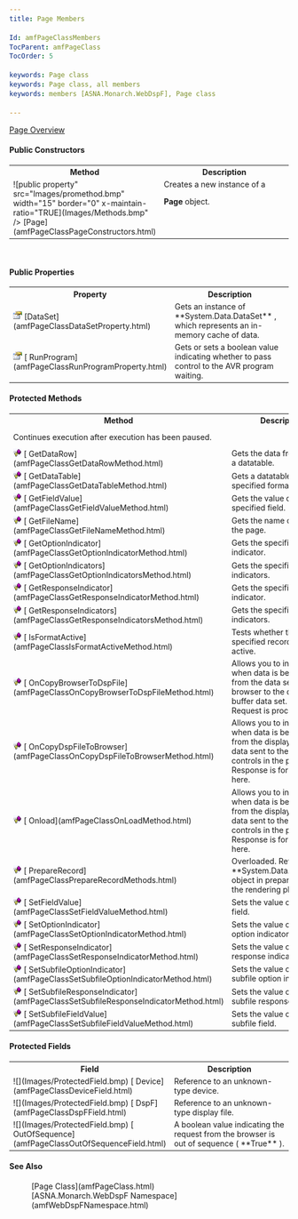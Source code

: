 ```yaml
---
title: Page Members

Id: amfPageClassMembers
TocParent: amfPageClass
TocOrder: 5

keywords: Page class
keywords: Page class, all members
keywords: members [ASNA.Monarch.WebDspF], Page class

---
```


[Page Overview](amfPageClass.html) 
<!--mine -->

#### Public Constructors
<table class="mytable" cellspacing="0" cellpadding="4" width="90%">
          <colgroup><col width="30%" /><col width="70%" />
          </colgroup>
          <tr><th>Method</th>
              <th>Description</th>
          </tr>
          <tr valign="top">
            <td>![public property" src="Images/promethod.bmp" width="15" border="0" x-maintain-ratio="TRUE](Images/Methods.bmp" />
              [Page](amfPageClassPageConstructors.html)
            </td>
            <td>Creates a new instance of a

 **Page**  object.</td>
          </tr>
</table>

<br />

<!--mine -->

#### Public Properties
<table class="mytable" cellspacing="0" cellpadding="4" width="90%">
          <colgroup><col width="30%" /><col width="70%" />
          </colgroup>
          <tr><th>Property</th>
              <th>Description</th>
          </tr>
          <tr>
            <td><img alt="public property" src="Images/property.bmp" width="16" border="0" />
              [DataSet](amfPageClassDataSetProperty.html)
            </td>
            <td>Gets an instance of 
 **System.Data.DataSet** , which represents
            an in-memory cache of data.</td>
          </tr>
          <tr>
            <td><img alt="public property" src="Images/property.bmp" width="16" border="0" />
              [
              RunProgram](amfPageClassRunProgramProperty.html)
            </td>
            <td>Gets or sets a boolean
            value indicating whether to pass control to the AVR
            program waiting.</td>
          </tr>
</table>

<!--mine -->

#### Protected Methods
<table class="mytable" cellspacing="0" cellpadding="4" width="90%">
          <colgroup><col width="30%" /><col width="70%" />
          </colgroup>
          <tr><th>Method</th>
              <th>Description</th>
          </tr>
          <tr>
            <td style="height: 31px"><img height="15)
              [
              ContinueExecution](amfPageClassContinueExecutionMethod.html)
            </td>
            <td style="height: 31px">Continues execution after
            execution has been paused.</td>
          </tr>
		  <tr>
            <td><img height="15" alt="public property" src="Images/promethod.bmp" width="15" border="0"  />
              [
              GetDataRow](amfPageClassGetDataRowMethod.html)
            </td>
            <td>Gets the data from a row in a datatable.</td>
          </tr>
		  	<tr>
            <td><img height="15" alt="public property" src="Images/promethod.bmp" width="15" border="0"  />
              [
              GetDataTable](amfPageClassGetDataTableMethod.html)
            </td>
            <td>Gets a datatable from a specified format.</td>
          </tr>
		  <tr>
            <td><img height="15" alt="public property" src="Images/promethod.bmp" width="15" border="0"  />
              [
              GetFieldValue](amfPageClassGetFieldValueMethod.html)
            </td>
            <td>Gets the value of a specified field.</td>
          </tr>
          <tr>
            <td><img height="15" alt="public property" src="Images/promethod.bmp" width="15" border="0"  />
              [
              GetFileName](amfPageClassGetFileNameMethod.html)
            </td>
            <td>Gets the name of the file
            on the page.</td>
          </tr>
		  		  <tr>
            <td><img height="15" alt="public property" src="Images/promethod.bmp" width="15" border="0"  />
              [
              GetOptionIndicator](amfPageClassGetOptionIndicatorMethod.html)
            </td>
            <td>Gets the specified indicator.</td>
          </tr>
		  		  <tr>
            <td><img height="15" alt="public property" src="Images/promethod.bmp" width="15" border="0"  />
              [
              GetOptionIndicators](amfPageClassGetOptionIndicatorsMethod.html)
            </td>
            <td>Gets the specified indicators.</td>
          </tr>
		  		  		  <tr>
            <td><img height="15" alt="public property" src="Images/promethod.bmp" width="15" border="0"  />
              [
              GetResponseIndicator](amfPageClassGetResponseIndicatorMethod.html)
            </td>
            <td>Gets the specified indicator.</td>
          </tr>
		  		  <tr>
            <td><img height="15" alt="public property" src="Images/promethod.bmp" width="15" border="0"  />
              [
              GetResponseIndicators](amfPageClassGetResponseIndicatorsMethod.html)
            </td>
            <td>Gets the specified indicators.</td>
          </tr>
		  <tr>
            <td><img height="15" alt="public property" src="Images/promethod.bmp" width="15" border="0"  />
              [
            IsFormatActive](amfPageClassIsFormatActiveMethod.html)
            </td>
            <td>Tests whether the specified record format is active.</td>
          </tr>
          <tr>
            <td><img height="15" alt="public property" src="Images/promethod.bmp" width="15" border="0"  />
              [
              OnCopyBrowserToDspFile](amfPageClassOnCopyBrowserToDspFileMethod.html)
            </td>
            <td>Allows you to intervene
            when data is being copied from the data sent by the
            browser to the display buffer data set. The Request is
            processed here.</td>
          </tr>
          <tr>
            <td><img height="15" alt="public property" src="Images/promethod.bmp" width="15" border="0" x-maintain-ratio="TRUE" />
              [
              OnCopyDspFileToBrowser](amfPageClassOnCopyDspFileToBrowserMethod.html)
            </td>
            <td>Allows you to intervene
            when data is being copied from the display buffer data
            sent to the 'dds' controls in the page. The Response is
            formulated here.</td>
          </tr>
		 <tr>
            <td><img height="15" alt="public property" src="Images/promethod.bmp" width="15" border="0"  />
              [
              Onload](amfPageClassOnLoadMethod.html)
            </td>
            <td>Allows you to intervene
            when data is being copied from the display buffer data
            sent to the 'dds' controls in the page. The Response is
            formulated here.</td>
          </tr>
          <tr>
            <td><img height="15" alt="public property" src="Images/promethod.bmp" width="15" border="0" x-maintain-ratio="TRUE" />
              [
              PrepareRecord](amfPageClassPrepareRecordMethods.html)
            </td>
            <td>Overloaded. Returns the 
 **System.Data.DataRow**  object in
            preparation for the rendering phase.</td>
          </tr>
		  <tr>
            <td><img height="15" alt="public property" src="Images/promethod.bmp" width="15" border="0"  />
              [
              SetFieldValue](amfPageClassSetFieldValueMethod.html)
            </td>
            <td>Sets the value of a selected field.</td>
          </tr>
		 <tr>
            <td><img height="15" alt="public property" src="Images/promethod.bmp" width="15" border="0"  />
              [
              SetOptionIndicator](amfPageClassSetOptionIndicatorMethod.html)
            </td>
            <td>Sets the value of a selected option indicator.</td>
          </tr>
		  <tr>
            <td><img height="15" alt="public property" src="Images/promethod.bmp" width="15" border="0"  />
              [
              SetResponseIndicator](amfPageClassSetResponseIndicatorMethod.html)
            </td>
            <td>Sets the value of a selected response indicator.</td>
          </tr>
		  		 <tr>
            <td><img height="15" alt="public property" src="Images/promethod.bmp" width="15" border="0"  />
              [
              SetSubfileOptionIndicator](amfPageClassSetSubfileOptionIndicatorMethod.html)
            </td>
            <td>Sets the value of a selected subfile option indicator.</td>
          </tr>
		  <tr>
            <td><img height="15" alt="public property" src="Images/promethod.bmp" width="15" border="0"  />
              [
              SetSubfileResponseIndicator](amfPageClassSetSubfileResponseIndicatorMethod.html)
            </td>
            <td>Sets the value of a selected subfile response indicator.</td>
          </tr>
		<tr>
            <td><img height="15" alt="public property" src="Images/promethod.bmp" width="15" border="0"  />
              [
              SetSubfileFieldValue](amfPageClassSetSubfileFieldValueMethod.html)
            </td>
            <td>Sets the value of a selected subfile field.</td>
          </tr>
</table>

<!--mine -->

#### Protected Fields
<table class="mytable" cellspacing="0" cellpadding="4" width="90%">
          <colgroup><col width="30%" /><col width="70%" />
          </colgroup>
          <tr><th>Field</th>
              <th>Description</th>
          </tr>
          <tr>
            <td>![](Images/ProtectedField.bmp)
              [
              Device](amfPageClassDeviceField.html)
            </td>
            <td>Reference to an
            unknown-type device.</td>
          </tr>
          <tr>
            <td>![](Images/ProtectedField.bmp)
              [
              DspF](amfPageClassDspFField.html)
            </td>
            <td>Reference to an
            unknown-type display file.</td>
          </tr>
          <tr>
            <td>![](Images/ProtectedField.bmp)
              [
              OutOfSequence](amfPageClassOutOfSequenceField.html)
            </td>
            <td>A boolean value indicating
            the request from the browser is out of sequence ( **True** ).</td>
          </tr>
</table>

#### See Also
<dl>
      <dd>[Page Class](amfPageClass.html)</dd>
      <dd>[ASNA.Monarch.WebDspF Namespace](amfWebDspFNamespace.html)</dd></dl>

